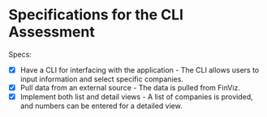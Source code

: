 # Specifications for the CLI Assessment

Specs:
- [x] Have a CLI for interfacing with the application - The CLI allows users to input information and select specific companies.
- [x] Pull data from an external source - The data is pulled from FinViz.
- [x] Implement both list and detail views - A list of companies is provided, and numbers can be entered for a detailed view.
